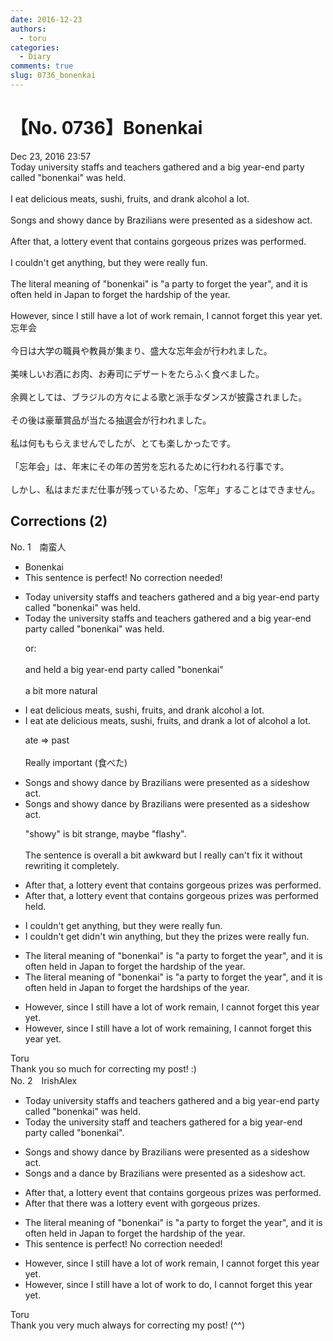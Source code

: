 ```yaml
---
date: 2016-12-23
authors:
  - toru
categories:
  - Diary
comments: true
slug: 0736_bonenkai
---
```


# 【No. 0736】Bonenkai
<div class="date">Dec 23, 2016 23:57</div>
<div id="post"><div id="body_show_ori">
Today university staffs and teachers gathered and a big year-end party called "bonenkai" was held.<br/><br/>I eat delicious meats, sushi, fruits, and drank alcohol a lot.<br/><br/>Songs and showy dance by Brazilians were presented as a sideshow act.<br/><br/>After that, a lottery event that contains gorgeous prizes was performed.<br/><br/>I couldn't get anything, but they were really fun.<br/><br/>The literal meaning of "bonenkai" is "a party to forget the year", and it is often held in Japan to forget the hardship of the year.<br/><br/>However, since I still have a lot of work remain, I cannot forget this year yet.
</div></div>

<!-- more -->

<div id="post_ja"><div id="body_show_mo">
忘年会<br/><br/>今日は大学の職員や教員が集まり、盛大な忘年会が行われました。<br/><br/>美味しいお酒にお肉、お寿司にデザートをたらふく食べました。<br/><br/>余興としては、ブラジルの方々による歌と派手なダンスが披露されました。<br/><br/>その後は豪華賞品が当たる抽選会が行われました。<br/><br/>私は何ももらえませんでしたが、とても楽しかったです。<br/><br/>「忘年会」は、年末にその年の苦労を忘れるために行われる行事です。<br/><br/>しかし、私はまだまだ仕事が残っているため、「忘年」することはできません。
</div></div>

## Corrections (2)
<div id="block"><div class="first_name"> No. 1　<span class="just_name">南蛮人</span></div><div id="block2">
<ul class="correction_field">
<li class="incorrect">Bonenkai</li>
<li class="corrected perfect">This sentence is perfect! No correction needed!</li>
</ul>
<ul class="correction_field">
<li class="incorrect">Today university staffs and teachers gathered and a big year-end party called "bonenkai" was held.</li>
<li class="corrected correct">
Today <span class="f_blue">the</span> university staff<span class="f_red"><span class="sline">s</span></span> and teachers gathered and a big year-end party called "bonenkai" was held.
<p class="correction_comment">or:<br/><br/>and held a big year-end party called "bonenkai"<br/><br/>a bit more natural</p>
</li>
</ul>
<ul class="correction_field">
<li class="incorrect">I eat delicious meats, sushi, fruits, and drank alcohol a lot.</li>
<li class="corrected correct">
I <span class="f_red"><span class="sline">eat</span></span> <span class="f_blue">ate</span> delicious meats, sushi, fruits, and drank <span class="f_blue">a lot of</span> alcohol <span class="sline"><span class="f_red">a lot</span></span>.
<p class="correction_comment">ate =&gt; past<br/><br/>Really important (食べた)</p>
</li>
</ul>
<ul class="correction_field">
<li class="incorrect">Songs and showy dance by Brazilians were presented as a sideshow act.</li>
<li class="corrected correct">
Songs and showy dance by Brazilians were presented as a sideshow act.
<p class="correction_comment">"showy" is bit strange, maybe "flashy".<br/><br/>The sentence is overall a bit awkward but I really can't fix it without rewriting it completely.</p>
</li>
</ul>
<ul class="correction_field">
<li class="incorrect">After that, a lottery event that contains gorgeous prizes was performed.</li>
<li class="corrected correct">
After that, a lottery event that contains gorgeous prizes was <span class="sline"><span class="f_red">performed</span></span> <span class="f_blue">held</span>.
</li>
</ul>
<ul class="correction_field">
<li class="incorrect">I couldn't get anything, but they were really fun.</li>
<li class="corrected correct">
I <span class="sline"><span class="f_red">couldn't get</span></span> <span class="f_blue">didn't win</span> anything, but <span class="f_red"><span class="sline">they</span></span> <span class="f_blue">the prizes</span> were really fun.
</li>
</ul>
<ul class="correction_field">
<li class="incorrect">The literal meaning of "bonenkai" is "a party to forget the year", and it is often held in Japan to forget the hardship of the year.</li>
<li class="corrected correct">
The literal meaning of "bonenkai" is "a party to forget the year", and it is often held in Japan to forget the hardship<span class="f_bold"><span class="f_blue">s</span></span> of the year.
</li>
</ul>
<ul class="correction_field">
<li class="incorrect">However, since I still have a lot of work remain, I cannot forget this year yet.</li>
<li class="corrected correct">
However, since I still have a lot of work remain<span class="f_blue">ing</span>, I cannot forget this year yet.
</li>
</ul>
</div><div class="name"><span class="just_name">Toru</span><br>
Thank you so much for correcting my post! :)
</div>
</div>
<div id="block"><div class="first_name"> No. 2　<span class="just_name">IrishAlex</span></div><div id="block2">
<ul class="correction_field">
<li class="incorrect">Today university staffs and teachers gathered and a big year-end party called "bonenkai" was held.</li>
<li class="corrected correct">
Today the university staff and teachers gathered <span class="f_blue">for</span> a big year-end party called "bonenkai".
</li>
</ul>
<ul class="correction_field">
<li class="incorrect">Songs and showy dance by Brazilians were presented as a sideshow act.</li>
<li class="corrected correct">
Songs and <span class="f_blue">a</span> dance by Brazilians were presented as a sideshow act.
</li>
</ul>
<ul class="correction_field">
<li class="incorrect">After that, a lottery event that contains gorgeous prizes was performed.</li>
<li class="corrected correct">
After that there was a lottery event with gorgeous prizes.
</li>
</ul>
<ul class="correction_field">
<li class="incorrect">The literal meaning of "bonenkai" is "a party to forget the year", and it is often held in Japan to forget the hardship of the year.</li>
<li class="corrected perfect">This sentence is perfect! No correction needed!</li>
</ul>
<ul class="correction_field">
<li class="incorrect">However, since I still have a lot of work remain, I cannot forget this year yet.</li>
<li class="corrected correct">
However, since I still have a lot of work <span class="f_blue">to do</span>, I cannot forget this year yet.
</li>
</ul>
</div><div class="name"><span class="just_name">Toru</span><br>
Thank you very much always for correcting my post! (^^)
</div>
</div>
